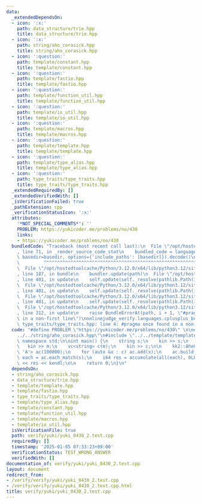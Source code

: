 ```yaml
---
data:
  _extendedDependsOn:
  - icon: ':x:'
    path: data_structure/trie.hpp
    title: data_structure/trie.hpp
  - icon: ':x:'
    path: string/aho_corasick.hpp
    title: string/aho_corasick.hpp
  - icon: ':question:'
    path: template/constant.hpp
    title: template/constant.hpp
  - icon: ':question:'
    path: template/fastio.hpp
    title: template/fastio.hpp
  - icon: ':question:'
    path: template/function_util.hpp
    title: template/function_util.hpp
  - icon: ':question:'
    path: template/io_util.hpp
    title: template/io_util.hpp
  - icon: ':question:'
    path: template/macros.hpp
    title: template/macros.hpp
  - icon: ':question:'
    path: template/template.hpp
    title: template/template.hpp
  - icon: ':question:'
    path: template/type_alias.hpp
    title: template/type_alias.hpp
  - icon: ':question:'
    path: type_traits/type_traits.hpp
    title: type_traits/type_traits.hpp
  _extendedRequiredBy: []
  _extendedVerifiedWith: []
  _isVerificationFailed: true
  _pathExtension: cpp
  _verificationStatusIcon: ':x:'
  attributes:
    '*NOT_SPECIAL_COMMENTS*': ''
    PROBLEM: https://yukicoder.me/problems/no/430
    links:
    - https://yukicoder.me/problems/no/430
  bundledCode: "Traceback (most recent call last):\n  File \"/opt/hostedtoolcache/Python/3.12.0/x64/lib/python3.12/site-packages/onlinejudge_verify/documentation/build.py\"\
    , line 71, in _render_source_code_stat\n    bundled_code = language.bundle(stat.path,\
    \ basedir=basedir, options={'include_paths': [basedir]}).decode()\n          \
    \         ^^^^^^^^^^^^^^^^^^^^^^^^^^^^^^^^^^^^^^^^^^^^^^^^^^^^^^^^^^^^^^^^^^^^^^^^^^^^^^^^^\n\
    \  File \"/opt/hostedtoolcache/Python/3.12.0/x64/lib/python3.12/site-packages/onlinejudge_verify/languages/cplusplus.py\"\
    , line 187, in bundle\n    bundler.update(path)\n  File \"/opt/hostedtoolcache/Python/3.12.0/x64/lib/python3.12/site-packages/onlinejudge_verify/languages/cplusplus_bundle.py\"\
    , line 401, in update\n    self.update(self._resolve(pathlib.Path(included), included_from=path))\n\
    \  File \"/opt/hostedtoolcache/Python/3.12.0/x64/lib/python3.12/site-packages/onlinejudge_verify/languages/cplusplus_bundle.py\"\
    , line 401, in update\n    self.update(self._resolve(pathlib.Path(included), included_from=path))\n\
    \  File \"/opt/hostedtoolcache/Python/3.12.0/x64/lib/python3.12/site-packages/onlinejudge_verify/languages/cplusplus_bundle.py\"\
    , line 401, in update\n    self.update(self._resolve(pathlib.Path(included), included_from=path))\n\
    \  File \"/opt/hostedtoolcache/Python/3.12.0/x64/lib/python3.12/site-packages/onlinejudge_verify/languages/cplusplus_bundle.py\"\
    , line 312, in update\n    raise BundleErrorAt(path, i + 1, \"#pragma once found\
    \ in a non-first line\")\nonlinejudge_verify.languages.cplusplus_bundle.BundleErrorAt:\
    \ type_traits/type_traits.hpp: line 4: #pragma once found in a non-first line\n"
  code: "#define PROBLEM \"https://yukicoder.me/problems/no/430\" \n\n#include \"\
    ../../string/aho_corasick.hpp\"\n#include \"../../template/template.hpp\"\nusing\
    \ namespace std;\n\nint main() {\n    string s;\n    kin >> s;\n    int m;\n \
    \   kin >> m;\n    vc<string> c(m);\n    kin >> c;\n\n    kk2::AhoCorasick<26,\
    \ 'A'> ac(100000);\n    for (auto &x : c) ac.add(x);\n    ac.build();\n    auto\
    \ each = ac.each_match(s);\n    i64 res = accumulate(all(each), 0LL);\n    kout\
    \ << res << kendl;\n\n    return 0;\n}\n"
  dependsOn:
  - string/aho_corasick.hpp
  - data_structure/trie.hpp
  - template/template.hpp
  - template/fastio.hpp
  - type_traits/type_traits.hpp
  - template/type_alias.hpp
  - template/constant.hpp
  - template/function_util.hpp
  - template/macros.hpp
  - template/io_util.hpp
  isVerificationFile: true
  path: verify/yuki/yuki_0430_2.test.cpp
  requiredBy: []
  timestamp: '2025-01-05 07:33:23+09:00'
  verificationStatus: TEST_WRONG_ANSWER
  verifiedWith: []
documentation_of: verify/yuki/yuki_0430_2.test.cpp
layout: document
redirect_from:
- /verify/verify/yuki/yuki_0430_2.test.cpp
- /verify/verify/yuki/yuki_0430_2.test.cpp.html
title: verify/yuki/yuki_0430_2.test.cpp
---
```

